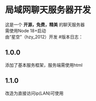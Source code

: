 # 局域网聊天服务器开发
这是一个 **开源，免费，精美** 的聊天服务器   
需使用Node 18+启动   
由“星空”（hzy_2012）开发
#版本日志：  
## 1.0.0
添加了基本服务框架，服务端需使用html    
## 1.1.0  
改造为直接访问ip(LAN)可使用

